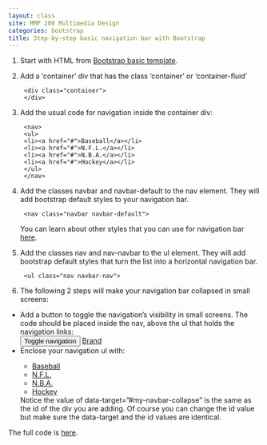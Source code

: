 ```yaml
---
layout: class
site: MMP 200 Multimedia Design
categories: bootstrap
title: Step-by-step basic navigation bar with Bootstrap
---
```


1. Start with HTML from [Bootstrap basic template](https://getbootstrap.com/docs/3.3/getting-started/#template).
1. Add a ‘container’ div that has the class ‘container’ or ‘container-fluid’

        <div class="container">
        </div>
        
1. Add the usual code for navigation inside the container div:

        <nav> 
        <ul>
        <li><a href="#">Baseball</a></li>
        <li><a href="#">N.F.L.</a></li>
        <li><a href="#">N.B.A.</a></li>
        <li><a href="#">Hockey</a></li>
        </ul>
        </nav>
        
1. Add the classes navbar and navbar-default to the nav element. They will add bootstrap default styles to your navigation bar.

        <nav class="navbar navbar-default">
        
   You can learn about other styles that you can use for navigation bar [here](https://www.w3schools.com/bootstrap/bootstrap_navbar.asp).

1. Add the classes nav and nav-navbar to the ul element. They will add bootstrap default styles that turn the list into a horizontal navigation bar.

        <ul class="nav navbar-nav">
        
1. The following 2 steps will make your navigation bar collapsed in small screens:
  - Add a button to toggle the navigation’s visibility in small screens. The code should be placed inside the nav, above the ul that holds the navigation links:
        <div class="navbar-header">
        <button type="button" class="navbar-toggle collapsed" data-toggle="collapse" data-target="#my-navbar-collapse" aria-expanded="false">
        <span class="sr-only">Toggle navigation</span>
        <span class="icon-bar"></span>
        <span class="icon-bar"></span>
        <span class="icon-bar"></span>
        </button>
        <a class="navbar-brand" href="#">Brand</a>
        </div>
  - Enclose your navigation ul with:
        <div class="collapse navbar-collapse" id="my-navbar-collapse">
         <ul class="nav navbar-nav">
         <li><a href="#">Baseball</a></li>
         <li><a href="#">N.F.L.</a></li>
         <li><a href="#">N.B.A.</a></li>
         <li><a href="#">Hockey</a></li>
         </ul>
        </div>
 Notice the value of data-target=”#my-navbar-collapse” is the same as the id of the div you are adding. Of course you can change the id value but make sure the data-target and the id values are identical.

The full code is [here](https://github.com/revitalk/Bootstrap/blob/master/basic-nav.html).

